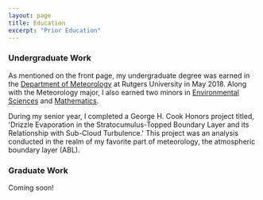 ```yaml
---
layout: page
title: Education
excerpt: "Prior Education"
---
```


### Undergraduate Work

As mentioned on the front page, my undergraduate degree was earned in the [Department of Meteorology](https://meteorology.rutgers.edu/) at Rutgers University in May 2018. Along with the Meteorology major, I also earned two minors in [Environmental Sciences](http://envsci.rutgers.edu/academics/envsci/minor_in_envsci.html) and [Mathematics](https://www.math.rutgers.edu/academics/undergraduate/minors).

During my senior year, I completed a George H. Cook Honors project titled, 'Drizzle Evaporation in the Stratocumulus-Topped Boundary Layer and its Relationship with Sub-Cloud Turbulence.' This project was an analysis conducted in the realm of my favorite part of meteorology, the atmospheric boundary layer (ABL).

### Graduate Work

Coming soon!
